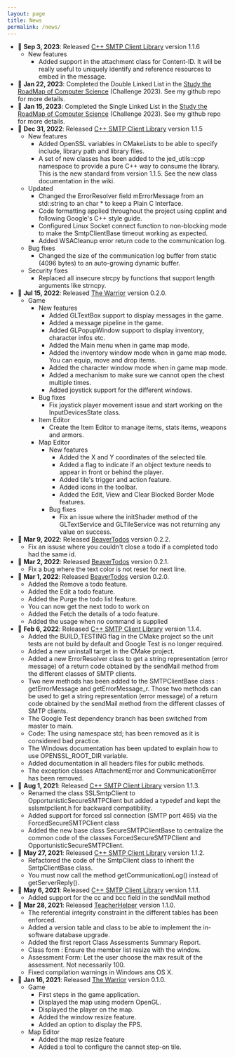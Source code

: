 ```yaml
---
layout: page
title: News
permalink: /news/
---
```


- :calendar: **Sep 3, 2023**: Released [C++ SMTP Client Library](https://github.com/jeremydumais/CPP-SMTPClient-library)
version 1.1.6
    - New features
        - Added support in the attachment class for Content-ID. It will be
        really useful to uniquely identify and reference resources to embed in
        the message.
- :calendar: **Jan 22, 2023**: Completed the Double Linked List in the [Study the RoadMap
of Computer Science](https://github.com/jeremydumais/Study_RoadMap_ComputerScience)
(Challenge 2023). See my github repo for more details.
- :calendar: **Jan 15, 2023**: Completed the Single Linked List in the [Study the RoadMap
of Computer Science](https://github.com/jeremydumais/Study_RoadMap_ComputerScience)
(Challenge 2023). See my github repo for more details.
- :calendar: **Dec 31, 2022**: Released [C++ SMTP Client Library](https://github.com/jeremydumais/CPP-SMTPClient-library)
version 1.1.5
    - New features
        - Added OpenSSL variables in CMakeLists to be able to specify include,
        library path and library files.
        - A set of new classes has been added to the jed_utils::cpp namespace
        to provide a pure C++ way to consume the library. This is the new
        standard from version 1.1.5. See the new class documentation in the wiki.
    - Updated
        - Changed the ErrorResolver field mErrorMessage from an std::string to an
        char * to keep a Plain C Interface.
        - Code formatting applied throughout the project using cpplint and following
        Google's C++ style guide.
        - Configured Linux Socket connect function to non-blocking mode to make
        the SmtpClientBase timeout working as expected.
        - Added WSACleanup error return code to the communication log.
    - Bug fixes
        - Changed the size of the communication log buffer from static (4096 bytes) to an
        auto-growing dynamic buffer.
    - Security fixes
        - Replaced all insecure strcpy by functions that support length arguments like
        strncpy.
- :calendar: **Jul 15, 2022**: Released [The Warrior](https://github.com/jeremydumais/TheWarrior)
version 0.2.0.
    - Game
        - New features
            - Added GLTextBox support to display messages in the game.
            - Added a message pipeline in the game.
            - Added GLPopupWindow support to display inventory, character infos etc.
            - Added the Main menu when in game map mode.
            - Added the inventory window mode when in game map mode. You can equip, move and drop items.
            - Added the character window mode when in game map mode.
            - Added a mechanism to make sure we cannot open the chest multiple times.
            - Added joystick support for the different windows.
        - Bug fixes
            - Fix joystick player movement issue and start working on the InputDevicesState class.
        - Item Editor
            - Create the Item Editor to manage items, stats items, weapons and armors.
        - Map Editor
            - New features
                - Added the X and Y coordinates of the selected tile.
                - Added a flag to indicate if an object texture needs to appear in front or behind the player.
                - Added tile's trigger and action feature.
                - Added icons in the toolbar.
                - Added the Edit, View and Clear Blocked Border Mode features.
            - Bug fixes
                - Fix an issue where the initShader method of the GLTextService and GLTileService was not returning any value on success.
- :calendar: **Mar 9, 2022**: Released [BeaverTodos](https://github.com/jeremydumais/BeaverTodos)
version 0.2.2.
    - Fix an issuse where you couldn't close a todo if a completed todo had the same id.
- :calendar: **Mar 2, 2022**: Released [BeaverTodos](https://github.com/jeremydumais/BeaverTodos)
version 0.2.1.
    - Fix a bug where the text color is not reset for next line.
- :calendar: **Mar 1, 2022**: Released [BeaverTodos](https://github.com/jeremydumais/BeaverTodos)
version 0.2.0.
    - Added the Remove a todo feature.
    - Added the Edit a todo feature.
    - Added the Purge the todo list feature.
    - You can now get the next todo to work on
    - Added the Fetch the details of a todo feature.
    - Added the usage when no command is supplied
- :calendar: **Feb 6, 2022**: Released [C++ SMTP Client Library](https://github.com/jeremydumais/CPP-SMTPClient-library) version 1.1.4.
    - Added the BUILD_TESTING flag in the CMake project so the unit tests are not build by default
    and Google Test is no longer required.
    - Added a new uninstall target in the CMake project.
    - Added a new ErrorResolver class to get a string representation (error message) of a return
    code obtained by the sendMail method from the different classes of SMTP clients.
    - Two new methods has been added to the SMTPClientBase class : getErrorMessage and
    getErrorMessage_r. Those two methods can be used to get a string representation (error message)
    of a return code obtained by the sendMail method from the different classes of SMTP clients.
    - The Google Test dependency branch has been switched from master to main.
    - Code: The using namespace std; has been removed as it is considered bad practice.
    - The Windows documentation has been updated to explain how to use OPENSSL_ROOT_DIR variable.
    - Added documentation in all headers files for public methods.
    - The exception classes AttachmentError and CommunicationError has been removed.
- :calendar: **Aug 1, 2021**: Released [C++ SMTP Client Library](https://github.com/jeremydumais/CPP-SMTPClient-library) version 1.1.3.
    - Renamed the class SSLSmtpClient to OpportunisticSecureSMTPClient but added a typedef and kept
    the sslsmtpclient.h for backward compatibility.
    - Added support for forced ssl connection (SMTP port 465) via the ForcedSecureSMTPClient class
    - Added the new base class SecureSMTPClientBase to centralize the common code of the classes
    ForcedSecureSMTPClient and OpportunisticSecureSMTPClient.
- :calendar: **May 27, 2021**: Released [C++ SMTP Client Library](https://github.com/jeremydumais/CPP-SMTPClient-library) version 1.1.2.
    - Refactored the code of the SmtpClient class to inherit the SmtpClientBase class.
    - You must now call the method getCommunicationLog() instead of getServerReply().
- :calendar: **May 6, 2021**: Released [C++ SMTP Client Library](https://github.com/jeremydumais/CPP-SMTPClient-library) version 1.1.1.
    - Added support for the cc and bcc field in the sendMail method
- :calendar: **Mar 28, 2021**: Released [TeacherHelper](https://github.com/jeremydumais/TeacherHelper) version 1.1.0.
    - The referential integrity constraint in the different tables has been enforced.
    - Added a version table and class to be able to implement the in-software database upgrade.
    - Added the first report Class Assessments Summary Report.
    - Class form : Ensure the member list resize with the window.
    - Assessment Form: Let the user choose the max result of the assessment. Not necessarily 100.
    - Fixed compilation warnings in Windows ans OS X.
- :calendar: **Jan 16, 2021**: Released [The Warrior](https://github.com/jeremydumais/TheWarrior)
version 0.1.0.
    - Game
        - First steps in the game application.
        - Displayed the map using modern OpenGL.
        - Displayed the player on the map.
        - Added the window resize feature.
        - Added an option to display the FPS.
    - Map Editor
        - Added the map resize feature
        - Added a tool to configure the cannot step-on tile.

